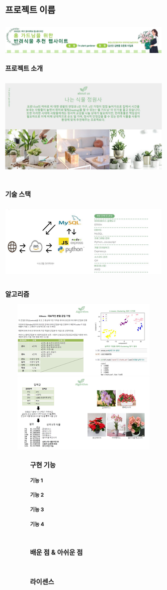 # 프로젝트 이름

<p align="center">
  <br>
  <img src="./images/main.JPG">
  <br>
</p>

## 프로젝트 소개

<p align="center">
  <br>
  <img src="./images/about.JPG">
  <br>
</p>

<br>

## 기술 스택

  <br>
  <img src="./images/develop.JPG">
  <br>

<br>

## 알고리즘

<figure class="half">
    <img src="./images/algo1.JPG">
    <img src="./images/algo2.JPG">
<figure>

## 구현 기능

### 기능 1

### 기능 2

### 기능 3

### 기능 4

<br>

## 배운 점 & 아쉬운 점

<p align="justify">

</p>

<br>

## 라이센스

